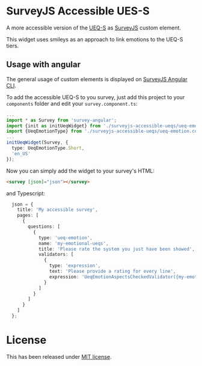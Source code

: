 # SurveyJS Accessible UES-S
A more accessible version of the [UEQ-S](https://www.ueq-online.org) as [SurveyJS](https://surveyjs.io) custom element.

This widget uses smileys as an approach to link emotions to the UEQ-S tiers.

## Usage with angular
The general usage of custom elements is displayed on [SurveyJS Angular CLI](https://github.com/surveyjs/surveyjs_angular_cli).

To add the accessible UEQ-S to you survey, just add this project to your `components` folder and edit your `survey.component.ts`:
```typescript
...
import * as Survey from 'survey-angular';
import {init as initUeqWidget} from './surveyjs-accessible-ueqs/ueq-emotion.widget';
import {UeqEmotionType} from './surveyjs-accessible-ueqs/ueq-emotion.contents';
...
initUeqWidget(Survey, {
  type: UeqEmotionType.Short,
  'en_US'
});

```
Now you can simply add the widget to your survey's HTML:
```html
<survey [json]="json"></survey>
```
and Typescript:
```typescript
  json = {
    title: 'My accessible survey',
    pages: [
      {
        questions: [
          {
            type: 'ueq-emotion',
            name: 'my-emotional-ueqs',
            title: 'Please rate the system you just have been showed',
            validators: [
              {
                type: 'expression',
                text: 'Please provide a rating for every line',
                expression: 'UeqEmotionAspectsCheckedValidator({my-emotional-ueqs}, Short)'
              }
            ]
          }
        ]
      }
    ]
  };
```

# License
This has been released under [MIT license](LICENSE).
